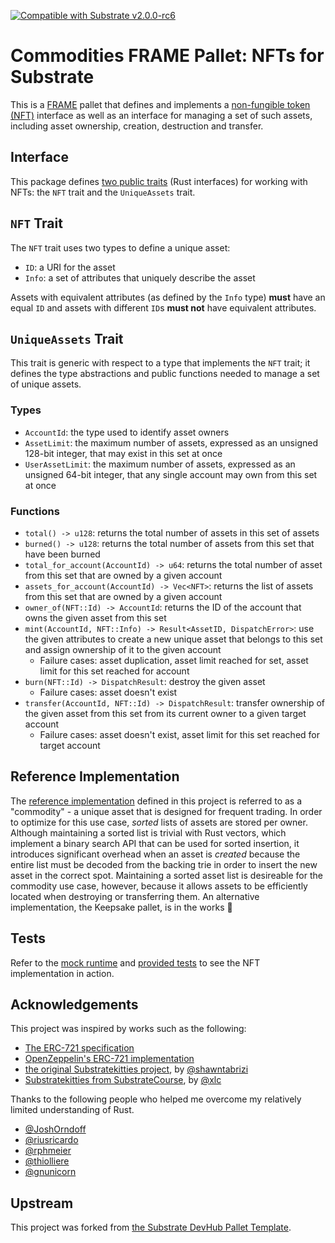 [![Compatible with Substrate v2.0.0-rc6](https://img.shields.io/badge/Substrate-v2.0.0--rc6-E6007A)](https://github.com/paritytech/substrate/releases/tag/v2.0.0-rc6)

# Commodities FRAME Pallet: NFTs for Substrate

This is a [FRAME](https://substrate.dev/docs/en/knowledgebase/runtime/frame) pallet that defines and implements a
[non-fungible token (NFT)](https://en.wikipedia.org/wiki/Non-fungible_token) interface as well as an interface for
managing a set of such assets, including asset ownership, creation, destruction and transfer.

## Interface

This package defines [two public traits](src/nft.rs) (Rust interfaces) for working with NFTs: the `NFT` trait and the
`UniqueAssets` trait.

## `NFT` Trait

The `NFT` trait uses two types to define a unique asset:

- `ID`: a URI for the asset
- `Info`: a set of attributes that uniquely describe the asset

Assets with equivalent attributes (as defined by the `Info` type) **must** have an equal `ID` and assets with different
`ID`s **must not** have equivalent attributes.

## `UniqueAssets` Trait

This trait is generic with respect to a type that implements the `NFT` trait; it defines the type abstractions and
public functions needed to manage a set of unique assets.

### Types

- `AccountId`: the type used to identify asset owners
- `AssetLimit`: the maximum number of assets, expressed as an unsigned 128-bit integer, that may exist in this set at
  once
- `UserAssetLimit`: the maximum number of assets, expressed as an unsigned 64-bit integer, that any single account may
  own from this set at once

### Functions

- `total() -> u128`: returns the total number of assets in this set of assets
- `burned() -> u128`: returns the total number of assets from this set that have been burned
- `total_for_account(AccountId) -> u64`: returns the total number of asset from this set that are owned by a given
  account
- `assets_for_account(AccountId) -> Vec<NFT>`: returns the list of assets from this set that are owned by a given
  account
- `owner_of(NFT::Id) -> AccountId`: returns the ID of the account that owns the given asset from this set
- `mint(AccountId, NFT::Info) -> Result<AssetID, DispatchError>`: use the given attributes to create a new unique asset
  that belongs to this set and assign ownership of it to the given account
  - Failure cases: asset duplication, asset limit reached for set, asset limit for this set reached for account
- `burn(NFT::Id) -> DispatchResult`: destroy the given asset
  - Failure cases: asset doesn't exist
- `transfer(AccountId, NFT::Id) -> DispatchResult`: transfer ownership of the given asset from this set from its current
  owner to a given target account
  - Failure cases: asset doesn't exist, asset limit for this set reached for target account

## Reference Implementation

The [reference implementation](src/lib.rs) defined in this project is referred to as a "commodity" - a unique asset that
is designed for frequent trading. In order to optimize for this use case, _sorted_ lists of assets are stored per owner.
Although maintaining a sorted list is trivial with Rust vectors, which implement a binary search API that can be used
for sorted insertion, it introduces significant overhead when an asset is _created_ because the entire list must be
decoded from the backing trie in order to insert the new asset in the correct spot. Maintaining a sorted asset list is
desireable for the commodity use case, however, because it allows assets to be efficiently located when destroying or
transferring them. An alternative implementation, the Keepsake pallet, is in the works :rocket:

## Tests

Refer to the [mock runtime](src/mock.rs) and [provided tests](src/tests.rs) to see the NFT implementation in action.

## Acknowledgements

This project was inspired by works such as the following:

- [The ERC-721 specification](https://eips.ethereum.org/EIPS/eip-721)
- [OpenZeppelin's ERC-721 implementation](https://github.com/OpenZeppelin/openzeppelin-contracts/tree/master/contracts/token/ERC721)
- [the original Substratekitties project](https://www.shawntabrizi.com/substrate-collectables-workshop/#/), by
  [@shawntabrizi](https://github.com/shawntabrizi/)
- [Substratekitties from SubstrateCourse](https://github.com/SubstrateCourse/substrate-kitties), by
  [@xlc](https://github.com/xlc/)

Thanks to the following people who helped me overcome my relatively limited understanding of Rust.

- [@JoshOrndoff](https://github.com/JoshOrndorff/)
- [@riusricardo](https://github.com/riusricardo/)
- [@rphmeier](https://github.com/rphmeier/)
- [@thiolliere](https://github.com/thiolliere/)
- [@gnunicorn](https://github.com/gnunicorn/)

## Upstream

This project was forked from
[the Substrate DevHub Pallet Template](https://github.com/substrate-developer-hub/substrate-pallet-template).
